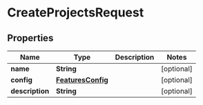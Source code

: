 

# CreateProjectsRequest

## Properties

Name | Type | Description | Notes
------------ | ------------- | ------------- | -------------
**name** | **String** |  |  [optional]
**config** | [**FeaturesConfig**](FeaturesConfig.md) |  |  [optional]
**description** | **String** |  |  [optional]



